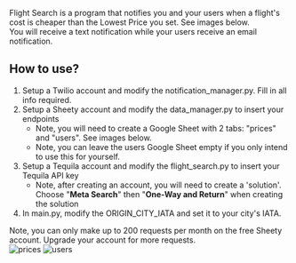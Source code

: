 Flight Search is a program that notifies you and your users when a flight's cost is cheaper than the Lowest Price you set. See images below.
<br />You will receive a text notification while your users receive an email notification.

## How to use?
1. Setup a Twilio account and modify the notification_manager.py. Fill in all info required.
2. Setup a Sheety account and modify the data_manager.py to insert your endpoints
   - Note, you will need to create a Google Sheet with 2 tabs: "prices" and "users". See images below.
   - Note, you can leave the users Google Sheet empty if you only intend to use this for yourself.
3. Setup a Tequila account and modify the flight_search.py to insert your Tequila API key
   - Note, after creating an account, you will need to create a 'solution'. Choose "**Meta Search**" then "**One-Way and Return**" when creating the solution
5. In main.py, modify the ORIGIN_CITY_IATA and set it to your city's IATA.

Note, you can only make up to 200 requests per month on the free Sheety account. Upgrade your account for more requests.
<br />
![prices](https://user-images.githubusercontent.com/24804326/138363840-817a682d-941e-440e-87a3-37cced2a94c4.png)
![users](https://user-images.githubusercontent.com/24804326/138363849-f86e9a30-ecd7-4760-aa94-b3cb8546d63f.png)
